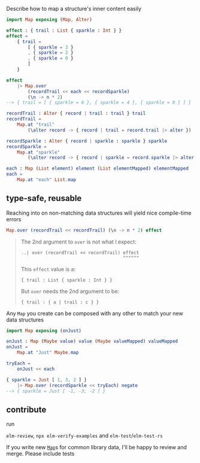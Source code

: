 Describe how to map a structure's inner content easily

```elm
import Map exposing (Map, Alter)

effect : { trail : List { sparkle : Int } }
effect =
    { trail =
        [ { sparkle = 3 }
        , { sparkle = 2 }
        , { sparkle = 0 }
        ]
    }

effect
    |> Map.over
        (recordTrail << each << recordSparkle)
        (\n -> n * 2)
--> { trail = [ { sparkle = 6 }, { sparkle = 4 }, { sparkle = 0 } ] }

recordTrail : Alter { record | trail : trail } trail
recordTrail =
    Map.at "trail"
        (\alter record -> { record | trail = record.trail |> alter })

recordSparkle : Alter { record | sparkle : sparkle } sparkle
recordSparkle =
    Map.at "sparkle"
        (\alter record -> { record | sparkle = record.sparkle |> alter })

each : Map (List element) element (List elementMapped) elementMapped
each = 
    Map.at "each" List.map
```

## type-safe, reusable

Reaching into on non-matching data structures will yield nice
compile-time errors

```elm
Map.over (recordTrail << recordTrail) (\n -> n * 2) effect
```
> The 2nd argument to `over` is not what I expect:
> 
>     ..| over (recordTrail << recordTrail) effect
>                                           ^^^^^^
> This `effect` value is a:
> 
>     { trail : List { sparkle : Int } }
> 
> But `over` needs the 2nd argument to be:
> 
>     { trail : { a | trail : c } }

Any `Map` you create can be composed with any other to match your new
data structures

```elm
import Map exposing (onJust)

onJust : Map (Maybe value) value (Maybe valueMapped) valueMapped
onJust =
    Map.at "Just" Maybe.map

tryEach =
    onJust << each

{ sparkle = Just [ 1, 3, 2 ] }
    |> Map.over (recordSparkle << tryEach) negate
--> { sparkle = Just [ -1, -3, -2 ] }
```

## contribute

run

`elm-review`, `npx elm-verify-examples` and `elm-test`/`elm-test-rs`

If you write new [`Map`](Map#Map)s for common library data, I'll be
happy to review and merge. Please include tests
